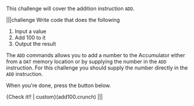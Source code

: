 This challenge will cover the addition  instruction `ADD`. 

|||challenge
Write code that does the following

1. Input a value
2. Add 100 to it
3. Output the result

The `ADD` commands allows you to add a number to the Accumulator either from a `DAT` memory location or by supplying the number in the `ADD` instruction. For this challenge you should supply the number directly in the `ADD` instruction.

When you're done, press the button below.

{Check it!! | custom}(add100.crunch)
|||